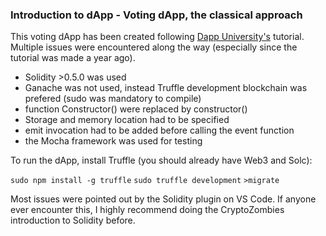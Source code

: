 ### Introduction to dApp - Voting dApp, the classical approach

This voting dApp has been created following [Dapp University's](http://www.dappuniversity.com/articles/the-ultimate-ethereum-dapp-tutorial) tutorial.
Multiple issues were encountered along the way (especially since the tutorial was made a year ago).

- Solidity >0.5.0 was used
- Ganache was not used, instead Truffle development blockchain was prefered (sudo was mandatory to compile)
- function Constructor() were replaced by constructor()
- Storage and memory location had to be specified
- emit invocation had to be added before calling the event function
- the Mocha framework was used for testing 

To run the dApp, install Truffle (you should already have Web3 and Solc):

```sudo npm install -g truffle```
```sudo truffle development```
```>migrate```

Most issues were pointed out by the Solidity plugin on VS Code.
If anyone ever encounter this, I highly recommend doing the CryptoZombies introduction to Solidity before.
